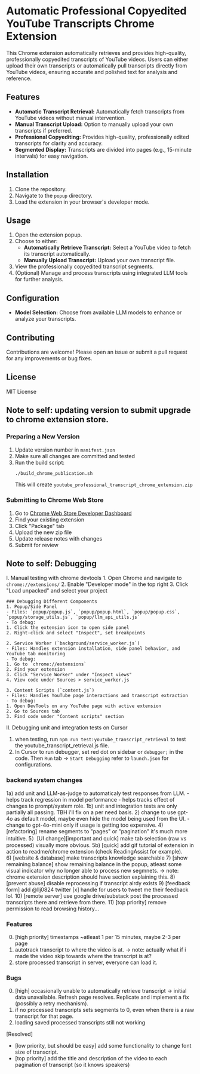 # Automatic Professional Copyedited YouTube Transcripts Chrome Extension

This Chrome extension automatically retrieves and provides high-quality, professionally copyedited transcripts of YouTube videos. Users can either upload their own transcripts or automatically pull transcripts directly from YouTube videos, ensuring accurate and polished text for analysis and reference.

## Features

- **Automatic Transcript Retrieval:** Automatically fetch transcripts from YouTube videos without manual intervention.
- **Manual Transcript Upload:** Option to manually upload your own transcripts if preferred.
- **Professional Copyediting:** Provides high-quality, professionally edited transcripts for clarity and accuracy.
- **Segmented Display:** Transcripts are divided into pages (e.g., 15-minute intervals) for easy navigation.


## Installation

1. Clone the repository.
2. Navigate to the `popup` directory.
3. Load the extension in your browser's developer mode.

## Usage

1. Open the extension popup.
2. Choose to either:
    - **Automatically Retrieve Transcript:** Select a YouTube video to fetch its transcript automatically.
    - **Manually Upload Transcript:** Upload your own transcript file.
3. View the professionally copyedited transcript segments.
4. (Optional) Manage and process transcripts using integrated LLM tools for further analysis.

## Configuration

- **Model Selection:** Choose from available LLM models to enhance or analyze your transcripts.

## Contributing

Contributions are welcome! Please open an issue or submit a pull request for any improvements or bug fixes.

## License

MIT License

## Note to self: updating version to submit upgrade to chrome extension store.

### Preparing a New Version
1. Update version number in `manifest.json`
2. Make sure all changes are committed and tested
3. Run the build script:
   ```bash
   ./build_chrome_publication.sh
   ```
   This will create `youtube_professional_transcript_chrome_extension.zip`

### Submitting to Chrome Web Store
1. Go to [Chrome Web Store Developer Dashboard](https://chrome.google.com/webstore/devconsole)
2. Find your existing extension
3. Click "Package" tab
4. Upload the new zip file
5. Update release notes with changes
6. Submit for review


## Note to self: Debugging 

I. Manual testing with chrome devtools
    1. Open Chrome and navigate to `chrome://extensions/`
    2. Enable "Developer mode" in the top right
    3. Click "Load unpacked" and select your project

    ### Debugging Different Components
    1. Popup/Side Panel
    - Files: `popup/popup.js`, `popup/popup.html`, `popup/popup.css`, `popup/storage_utils.js`, `popup/llm_api_utils.js`
    - To debug:
    1. Click the extension icon to open side panel
    2. Right-click and select "Inspect", set breakpoints

    2. Service Worker (`background/service_worker.js`)
    - Files: Handles extension installation, side panel behavior, and YouTube tab monitoring
    - To debug:
    1. Go to `chrome://extensions`
    2. Find your extension
    3. Click "Service Worker" under "Inspect views"
    4. View code under Sources > service_worker.js

    3. Content Scripts (`content.js`)
    - Files: Handles YouTube page interactions and transcript extraction
    - To debug:
    1. Open DevTools on any YouTube page with active extension
    2. Go to Sources tab
    3. Find code under "Content scripts" section

II. Debugging unit and integration tests on Cursor
 1. when testing, run `npm run test:youtube_transcript_retrieval` to test the youtube_transcript_retrieval.js file.
 2. In Cursor to run debugger, set red dot on sidebar or `debugger;` in the code. Then `Run` tab -> `Start Debugging` refer to `launch.json` for configurations.

### backend system changes
1a) add unit and LLM-as-judge to automaticaly test responses from LLM.
    - helps track regression in model performance
    - helps tracks effect of changes to prompt/system role.
1b) unit and integration tests are only partially all passing. TBH i'll fix on a per need basis.
2) change to use gpt-4o as default model, maybe even hide the model being used from the UI.
    - change to gpt-4o-mini only if usage is getting too expensive.
4) [refactoring] rename segments to "pages" or "pagination" it's much more intuitive.
5）[UI change][important and quick] make tab selection (raw vs processed) visually more obvious.
5b) [quick] add gif tutorial of extension in action to readme/chrome extension (check ReadingAssist for example).  
6) [website & database] make transcripts knowledge searchable
7) [show remaining balance] show remaining balance in the popup, atleast some visual indicator why no longer able to process new segmnets.
    -> note: chrome extension description should have section explaining this.
8) [prevent abuse] disable reprocessing if transcript alrdy exists
9) [feedback form] add @llj0824 twitter [x] handle for users to tweet me their feedback lol.
10) [remote server] use google drive/substack post the processed transcripts there and retrieve from there.
11) [top priority] remove permission to read browsing history...

### Features
0. [high priority] timestamps ~atleast 1 per 15 minutes, maybe 2-3 per page
1. autotrack transcript to where the video is at.
    -> note: actually what if i made the video skip towards where the transcript is at?
2. store processed transcript in server, everyone can load it.

### Bugs
0. [high] occasionally unable to automatically retrieve transcript -> initial data unavailable. Refresh page resolves. Replicate and implement a fix (possibly a retry mechanism).
1. if no processed transcripts sets segments to 0, even when there is a raw transcript for that page.
2. loading saved processed transcripts still not working

[Resolved]
* [low priority, but should be easy] add some functionality to change font size of transcript.
* [top priority] add the title and description of the video to each pagination of transcript (so it knows speakers)

